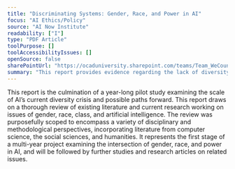 ```yaml
---
title: "Discriminating Systems: Gender, Race, and Power in AI"
focus: "AI Ethics/Policy"
source: "AI Now Institute"
readability: ["I"]
type: "PDF Article"
toolPurpose: []
toolAccessibilityIssues: []
openSource: false
sharePointUrl: "https://ocaduniversity.sharepoint.com/teams/Team_WeCount/Shared%20Documents/Resources%20and%20Tools/Literature%20(curated)/Discriminating%20Systems.pdf"
summary: "This report provides evidence regarding the lack of diversity, discrimination and inequality in AI systems and the workplace, and offers recommendations to address these issues and the challenges ahead. "
---
```

This report is the culmination of a year-long pilot study examining the scale of AI’s current diversity crisis and possible paths forward. This report draws on a thorough review of existing literature and current research working on issues of gender, race, class, and artificial intelligence. The review was purposefully scoped to encompass a variety of disciplinary and methodological perspectives, incorporating literature from computer science, the social sciences, and humanities. It represents the first stage of a multi-year project examining the intersection of gender, race, and power in AI, and will be followed by further studies and research articles on related issues.
